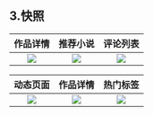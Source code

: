 ## 3.快照


|作品详情|推荐小说|评论列表|
|:---:|:---:|:---:|
|![]([https://github.com/CeuiLiSA/Pixiv-Shaft/blob/master/snap/zh-cn/illust.jpg](https://github.com/WeirenZhang/ReactNative_Movie/blob/main/Screen/screenshot-2024-01-12_13.48.24.808.png))|![](https://github.com/CeuiLiSA/Pixiv-Shaft/blob/master/snap/QQ20200106-1.jpg)|![](https://github.com/CeuiLiSA/Pixiv-Shaft/blob/master/snap/zh-cn/comment.jpg)


|动态页面|作品详情|热门标签|
|:---:|:---:|:---:|
|![](https://github.com/CeuiLiSA/Pixiv-Shaft/blob/master/snap/QQ20200106-3.jpg)|![](https://github.com/CeuiLiSA/Pixiv-Shaft/blob/master/snap/QQ20200106-4.jpg)|![](https://github.com/CeuiLiSA/Pixiv-Shaft/blob/master/snap/zh-cn/hotTag.jpg)

